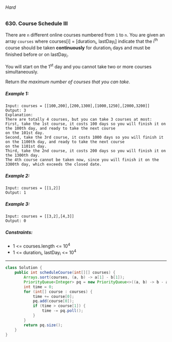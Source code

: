 ###### Hard

### 630. Course Schedule III

There are `n` different online courses numbered from `1` to `n`. You are given an array `courses` where courses[i] = [duration<sub>i</sub>, lastDay<sub>i</sub>] indicate that the i<sup>th</sup> course should be taken **continuously** for duration<sub>i</sub> days and must be finished before or on lastDay<sub>i</sub>.

You will start on the 1<sup>st</sup> day and you cannot take two or more courses simultaneously.

Return _the maximum number of courses that you can take_.

 

##### Example 1: 
```
Input: courses = [[100,200],[200,1300],[1000,1250],[2000,3200]]
Output: 3
Explanation: 
There are totally 4 courses, but you can take 3 courses at most:
First, take the 1st course, it costs 100 days so you will finish it on the 100th day, and ready to take the next course
on the 101st day.
Second, take the 3rd course, it costs 1000 days so you will finish it on the 1100th day, and ready to take the next course
on the 1101st day. 
Third, take the 2nd course, it costs 200 days so you will finish it on the 1300th day. 
The 4th course cannot be taken now, since you will finish it on the 3300th day, which exceeds the closed date.
```
##### Example 2:
```
Input: courses = [[1,2]]
Output: 1
```
##### Example 3:
```
Input: courses = [[3,2],[4,3]]
Output: 0
``` 

##### Constraints: 

- 1 <= courses.length <= 10<sup>4</sup>
- 1 <= duration<sub>i</sub>, lastDay<sub>i</sub> <= 10<sup>4</sup>

***

```java
class Solution {
    public int scheduleCourse(int[][] courses) {
        Arrays.sort(courses, (a, b) -> a[1] - b[1]);
        PriorityQueue<Integer> pq = new PriorityQueue<>((a, b) -> b - a);
        int time = 0;
        for (int[] course : courses) {
            time += course[0];
            pq.add(course[0]);
            if (time > course[1]) {
                time -= pq.poll();
            }
        }
        return pq.size();
    }
}
```
